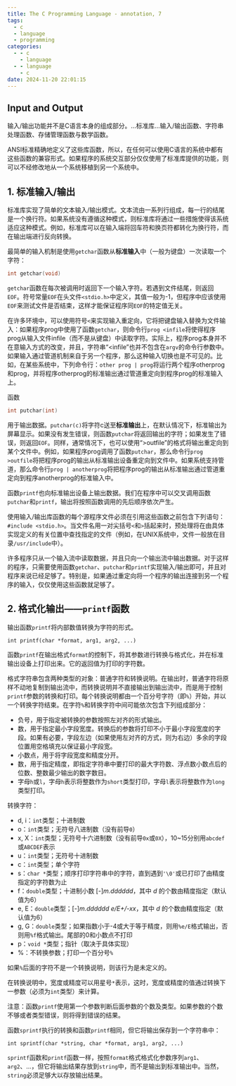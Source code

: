 ```yaml
---
title: The C Programming Language - annotation, 7
tags:
  - c
  - language
  - programming
categories:
  - - c
    - language
  - - language
    - c
date: 2024-11-20 22:01:15
---
```


## Input and Output

输入/输出功能并不是C语言本身的组成部分。...标准库...输入/输出函数、字符串处理函数、存储管理函数与数学函数。

ANSI标准精确地定义了这些库函数，所以，在任何可以使用C语言的系统中都有这些函数的兼容形式。如果程序的系统交互部分仅仅使用了标准库提供的功能，则可以不经修改地从一个系统移植到另一个系统中。

## 1. 标准输入/输出

标准库实现了简单的文本输入/输出模式。文本流由一系列行组成，每一行的结尾是一个换行符。如果系统没有遵循这种模式，则标准库将通过一些措施使得该系统适应这种模式。例如，标准库可以在输入端将回车符和换页符都转化为换行符，而在输出端进行反向转换。

最简单的输入机制是使用`getchar`函数从**标准输入**中（一般为键盘）一次读取一个字符：

```c
int getchar(void)
```

`getchar`函数在每次被调用时返回下一个输入字符。若遇到文件结尾，则返回`EOF`。符号常量`EOF`在头文件`<stdio.h>`中定义，其值一般为-1，但程序中应该使用`EOF`来测试文件是否结束，这样才能保证程序同`EOF`的特定值无关。

在许多环境中，可以使用符号`<`来实现输入重定向，它将把键盘输入替换为文件输入：如果程序prog中使用了函数`getchar`，则命令行`prog <infile`将使得程序prog从输入文件infile（而不是从键盘）中读取字符。实际上，程序prog本身并不在意输入方式的改变，并且，字符串“<infile”也并不包含在`argv`的命令行参数中。如果输入通过管道机制来自于另一个程序，那么这种输入切换也是不可见的。比如，在某些系统中，下列命令行：`other prog | prog`将运行两个程序otherprog和prog，并将程序otherprog的标准输出通过管道重定向到程序prog的标准输入上。

函数

```c
int putchar(int)
```

用于输出数据。`putchar(c)`将字符c送至**标准输出**上，在默认情况下，标准输出为屏幕显示。如果没有发生错误，则函数`putchar`将返回输出的字符；如果发生了错误，则返回`EOF`。同样，通常情况下，也可以使用“>outfile”的格式将输出重定向到某个文件中。例如，如果程序prog调用了函数`putchar`，那么命令行`prog >outfile`将把程序prog的输出从标准输出设备重定向到文件中。如果系统支持管道，那么命令行`prog | anotherprog`将把程序prog的输出从标准输出通过管道重定向到程序anotherprog的标准输入中。

函数`printf`也向标准输出设备上输出数据。我们在程序中可以交叉调用函数`putchar`和`printf`，输出将按照函数调用的先后顺序依次产生。

使用输入/输出库函数的每个源程序文件必须在引用这些函数之前包含下列语句：`#include <stdio.h>`。当文件名用一对尖括号`<`和`>`括起来时，预处理将在由具体实现定义的有关位置中查找指定的文件（例如，在UNIX系统中，文件一般放在目录`/usr/include`中）。

许多程序只从一个输入流中读取数据，并且只向一个输出流中输出数据。对于这样的程序，只需要使用函数`getchar`、`putchar`和`printf`实现输入/输出即可，并且对程序来说已经足够了。特别是，如果通过重定向将一个程序的输出连接到另一个程序的输入，仅仅使用这些函数就足够了。

## 2. 格式化输出——`printf`函数

输出函数`printf`将内部数值转换为字符的形式。

```
int printf(char *format, arg1, arg2, ...)
```

函数`printf`在输出格式`format`的控制下，将其参数进行转换与格式化，并在标准输出设备上打印出来。它的返回值为打印的字符数。

格式字符串包含两种类型的对象：普通字符和转换说明。在输出时，普通字符将原样不动地复制到输出流中，而转换说明并不直接输出到输出流中，而是用于控制`printf`参数的转换和打印。每个转换说明都由一个百分号字符（即`%`）开始，并以一个转换字符结束。在字符`%`和转换字符中间可能依次包含下列组成部分：

- 负号，用于指定被转换的参数按照左对齐的形式输出。
- 数，用于指定最小字段宽度。转换后的参数将打印不小于最小字段宽度的字段。如果有必要，字段左边（如果使用左对齐的方式，则为右边）多余的字段位置用空格填充以保证最小字段宽。
- 小数点，用于将字段宽度和精度分开。
- 数，用于指定精度，即指定字符串中要打印的最大字符数、浮点数小数点后的位数、整数最少输出的数字数目。
- 字母`h`或`l`，字母`h`表示将整数作为`short`类型打印，字母`l`表示将整数作为`long`类型打印。

转换字符：

- d, i：`int`类型；十进制数
- o：`int`类型；无符号八进制数（没有前导`0`）
- x, X：`int`类型；无符号十六进制数（没有前导`0x`或`0X`），10~15分别用`abcdef`或`ABCDEF`表示
- u：`int`类型；无符号十进制数
- c：`int`类型；单个字符
- s：`char *`类型；顺序打印字符串中的字符，直到遇到`'\0'`或已打印了由精度指定的字符数为止
- f：`double`类型；十进制小数 [-]_m.dddddd_，其中 _d_ 的个数由精度指定（默认值为6）
- e, E：`double`类型；[-]_m.dddddd e/E+/-xx_，其中 _d_ 的个数由精度指定（默认值为6）
- g, G：`double`类型；如果指数小于-4或大于等于精度，则用`%e/E`格式输出，否则用`%f`格式输出。尾部的0和小数点不打印
- p：`void *`类型；指针（取决于具体实现）
- %：不转换参数；打印一个百分号`%`

如果`%`后面的字符不是一个转换说明，则该行为是未定义的。

在转换说明中，宽度或精度可以用星号`*`表示，这时，宽度或精度的值通过转换下一参数（必须为`int`类型）来计算。

注意：函数`printf`使用第一个参数判断后面参数的个数及类型。如果参数的个数不够或者类型错误，则将得到错误的结果。

函数`sprintf`执行的转换和函数`printf`相同，但它将输出保存到一个字符串中：

```
int sprintf(char *string, char *format, arg1, arg2, ...)
```

`sprintf`函数和`printf`函数一样，按照`format`格式格式化参数序列`arg1`、`arg2`、...，但它将输出结果存放到`string`中，而不是输出到标准输出中。当然，`string`必须足够大以存放输出结果。
